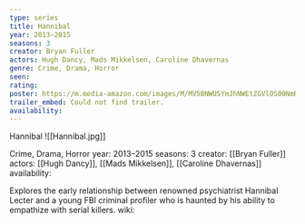 ```yaml
---
type: series
title: Hannibal
year: 2013–2015
seasons: 3
creator: Bryan Fuller
actors: Hugh Dancy, Mads Mikkelsen, Caroline Dhavernas
genre: Crime, Drama, Horror
seen:
rating: 
poster: https://m.media-amazon.com/images/M/MV5BNWU5YmJhNWEtZGVlOS00NmRhLThmNzUtYjAyMDA2MDg5ZTM4XkEyXkFqcGdeQXVyNDIzMzcwNjc@._V1_SX300.jpg
trailer_embed: Could not find trailer.
availability:
---
```

Hannibal
![[Hannibal.jpg]]

Crime, Drama, Horror
year: 2013–2015
seasons: 3
creator: [[Bryan Fuller]]
actors: [[Hugh Dancy]], [[Mads Mikkelsen]], [[Caroline Dhavernas]]
availability:

Explores the early relationship between renowned psychiatrist Hannibal Lecter and a young FBI criminal profiler who is haunted by his ability to empathize with serial killers.
wiki: 


